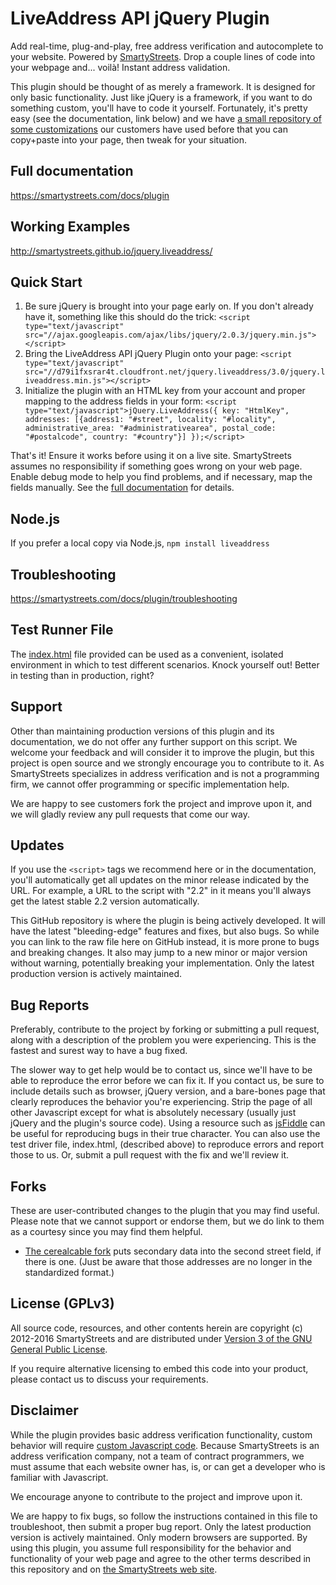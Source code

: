 LiveAddress API jQuery Plugin
==================================

Add real-time, plug-and-play, free address verification and autocomplete to your website. Powered by
[SmartyStreets](http://smartystreets.com). Drop a couple lines of code into your webpage
and... voilà! Instant address validation.

This plugin should be thought of as merely a framework. It is designed for only basic functionality. Just like
jQuery is a framework, if you want to do something custom, you'll have to code it yourself. Fortunately,
it's pretty easy (see the documentation, link below) and we have
[a small repository of some customizations](https://github.com/smartystreets/jquery.liveaddress/tree/master/customizations)
our customers have used before that you can copy+paste into your page, then tweak for your situation.


Full documentation
-----------------------
https://smartystreets.com/docs/plugin

Working Examples
-----------------------
http://smartystreets.github.io/jquery.liveaddress/


Quick Start
-----------------------

1. Be sure jQuery is brought into your page early on. If you don't already have it, something like this should do the trick:
```<script type="text/javascript" src="//ajax.googleapis.com/ajax/libs/jquery/2.0.3/jquery.min.js"></script>```
2. Bring the LiveAddress API jQuery Plugin onto your page:
```<script type="text/javascript" src="//d79i1fxsrar4t.cloudfront.net/jquery.liveaddress/3.0/jquery.liveaddress.min.js"></script>```
3. Initialize the plugin with an HTML key from your account and proper mapping to the address fields in your form:
```<script type="text/javascript">jQuery.LiveAddress({ key: "HtmlKey", addresses: [{address1: "#street", locality: "#locality", administrative_area: "#administrativearea", postal_code: "#postalcode", country: "#country"}] });</script>```

That's it! Ensure it works before using it on a live site. SmartyStreets
assumes no responsibility if something goes wrong on your web page. Enable debug mode
to help you find problems, and if necessary, map the fields manually. See the
[full documentation](http://smartystreets.com/kb/liveaddress-api/website-forms) for details.


Node.js
-----------------------
If you prefer a local copy via Node.js, ```npm install liveaddress```


Troubleshooting
-----------------------
https://smartystreets.com/docs/plugin/troubleshooting



Test Runner File
-----------------------

The [index.html](https://github.com/smartystreets/jquery.liveaddress/blob/master/index.html) file provided can be used
as a convenient, isolated environment in which to test different scenarios. Knock yourself out! Better
in testing than in production, right?


Support
-----------------------

Other than maintaining production versions of this plugin and its documentation, we do not offer any further support on
this script. We welcome your feedback and will consider it to improve the plugin, but this project is open source
and we strongly encourage you to contribute to it. As SmartyStreets specializes in address verification and is not a
programming firm, we cannot offer programming or specific implementation help.

We are happy to see customers fork the project and improve upon it, and we will gladly review any pull requests that
come our way.



Updates
-----------------------

If you use the `<script>` tags we recommend here or in the documentation, you'll automatically get all updates on the minor
release indicated by the URL. For example, a URL to the script with "2.2" in it means you'll always get the latest stable
2.2 version automatically.

This GitHub repository is where the plugin is being actively developed. It will have the latest "bleeding-edge" features
and fixes, but also bugs. So while you can link to the raw file here on GitHub instead, it is more prone to bugs and
breaking changes. It also may jump to a new minor or major version without warning, potentially breaking your implementation.
Only the latest production version is actively maintained.



Bug Reports
-----------------------

Preferably, contribute to the project by forking or submitting a pull request, along with a description of the problem
you were experiencing. This is the fastest and surest way to have a bug fixed.

The slower way to get help would be to contact us, since we'll have to be able to reproduce the error before we
can fix it. If you contact us, be sure to include details such as browser, jQuery version, and a bare-bones page that
clearly reproduces the behavior you're experiencing. Strip the page of all other Javascript except for what is absolutely
necessary (usually just jQuery and the plugin's source code). Using a resource such as [jsFiddle](http://jsfiddle.net) can be useful for
reproducing bugs in their true character. You can also use the test driver file, index.html, (described above) to reproduce
errors and report those to us. Or, submit a pull request with the fix and we'll review it.


Forks
-----------------------
These are user-contributed changes to the plugin that you may find useful. Please note that we cannot support or endorse them, but we do link to them as a courtesy since you may find them helpful.

- [The cerealcable fork](https://github.com/cerealcable/jquery.liveaddress/blob/13185e2b1548fd886f99a0f2822230ea18e90213/src/jquery.liveaddress.js) puts secondary data into the second street field, if there is one. (Just be aware that those addresses are no longer in the standardized format.)


License (GPLv3)
-----------------------

All source code, resources, and other contents herein are copyright (c) 2012-2016 SmartyStreets and are distributed
under [Version 3 of the GNU General Public License](http://opensource.org/licenses/GPL-3.0).

If you require alternative licensing to embed this code into your product, please contact us to discuss your requirements.

Disclaimer
-----------------------

While the plugin provides basic address verification functionality, custom behavior will require
[custom Javascript code](https://github.com/smartystreets/jquery.liveaddress/tree/master/customizations).
Because SmartyStreets is an address verification company, not a team of contract programmers, we must assume that each website
owner has, is, or can get a developer who is familiar with Javascript.

We encourage anyone to contribute to the project and improve upon it.

We are happy to fix bugs, so follow the instructions contained in this file to troubleshoot, then
submit a proper bug report. Only the latest production version is actively maintained. Only modern browsers are supported.
By using this plugin, you assume full responsibility for the behavior and functionality of your web page and agree to the
other terms described in this repository and on [the SmartyStreets web site](https://smartystreets.com/docs/plugin).
